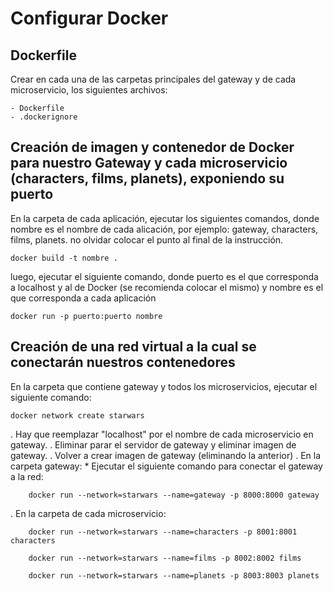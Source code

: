 # Configurar Docker

## Dockerfile 

Crear en cada una de las carpetas principales del gateway y de cada microservicio, los siguientes archivos:

    - Dockerfile
    - .dockerignore

## Creación de imagen y contenedor de Docker para nuestro Gateway y cada microservicio (characters, films, planets), exponiendo su puerto

En la carpeta de cada aplicación, ejecutar los siguientes comandos, 
donde nombre es el nombre de cada alicación, por ejemplo: gateway, characters, films,
planets. no olvidar colocar el punto al final de la instrucción.

    docker build -t nombre .

luego, ejecutar el siguiente comando, donde puerto es el que corresponda a
 localhost y al de Docker (se recomienda colocar el mismo)  y nombre es el que
 corresponda a cada aplicación
 
    docker run -p puerto:puerto nombre


## Creación de una red virtual a la cual se conectarán nuestros contenedores
En la carpeta que contiene gateway y todos los microservicios, ejecutar el siguiente comando:

    docker network create starwars

. Hay que reemplazar "localhost" por el nombre de cada microservicio en gateway.
. Eliminar parar el servidor de gateway y eliminar imagen de gateway.
. Volver a crear imagen de gateway (eliminando la anterior)
. En la carpeta gateway:
    * Ejecutar el siguiente comando para conectar el gateway a la red:

        docker run --network=starwars --name=gateway -p 8000:8000 gateway

. En la carpeta de cada microservicio:

        docker run --network=starwars --name=characters -p 8001:8001 characters

        docker run --network=starwars --name=films -p 8002:8002 films

        docker run --network=starwars --name=planets -p 8003:8003 planets

